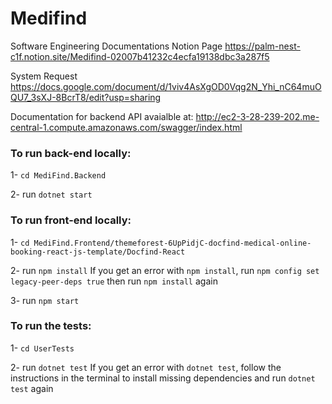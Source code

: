 # Medifind

Software Engineering Documentations Notion Page
https://palm-nest-c1f.notion.site/Medifind-02007b41232c4ecfa19138dbc3a287f5

System Request
https://docs.google.com/document/d/1viv4AsXgOD0Vqg2N_Yhi_nC64muOQU7_3sXJ-8BcrT8/edit?usp=sharing

Documentation for backend API avaialble at:
http://ec2-3-28-239-202.me-central-1.compute.amazonaws.com/swagger/index.html

### To run back-end locally:

1- ```cd MediFind.Backend```

2- run ```dotnet start```



### To run front-end locally:

1- ```cd MediFind.Frontend/themeforest-6UpPidjC-docfind-medical-online-booking-react-js-template/Docfind-React```

2- run ```npm install```
If you get an error with ```npm install```, run ```npm config set legacy-peer-deps true``` then run ```npm install``` again

3- run ```npm start```

### To run the tests:

1- ```cd UserTests```

2- run ```dotnet test```
If you get an error with ```dotnet test```, follow the instructions in the terminal to install missing dependencies and run ```dotnet test``` again